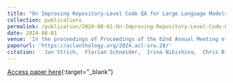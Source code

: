 ```yaml
---
title: "On Improving Repository-Level Code QA for Large Language Models"
collection: publications
permalink: /publication/2024-08-01-On-Improving-Repository-Level-Code-QA-for-Large-Language-Models
date: 2024-08-01
venue: 'In the proceedings of Proceedings of the 62nd Annual Meeting of the Association for Computational Linguistics (Volume 4: Student Research Workshop)'
paperurl: 'https://aclanthology.org/2024.acl-srw.28/'
citation: ' Jan Strich,  Florian Schneider,  Irina Nikishina,  Chris Biemann, &quot;On Improving Repository-Level Code QA for Large Language Models.&quot; In the proceedings of Proceedings of the 62nd Annual Meeting of the Association for Computational Linguistics (Volume 4: Student Research Workshop), 2024.'
---
```

[Access paper here](https://aclanthology.org/2024.acl-srw.28/){:target="_blank"}
